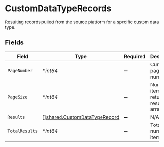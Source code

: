 # CustomDataTypeRecords

Resulting records pulled from the source platform for a specific custom data type.


## Fields

| Field                                                                               | Type                                                                                | Required                                                                            | Description                                                                         |
| ----------------------------------------------------------------------------------- | ----------------------------------------------------------------------------------- | ----------------------------------------------------------------------------------- | ----------------------------------------------------------------------------------- |
| `PageNumber`                                                                        | **int64*                                                                            | :heavy_minus_sign:                                                                  | Current page number.                                                                |
| `PageSize`                                                                          | **int64*                                                                            | :heavy_minus_sign:                                                                  | Number of items to return in results array.                                         |
| `Results`                                                                           | [][shared.CustomDataTypeRecord](../../../pkg/models/shared/customdatatyperecord.md) | :heavy_minus_sign:                                                                  | N/A                                                                                 |
| `TotalResults`                                                                      | **int64*                                                                            | :heavy_minus_sign:                                                                  | Total number of items.                                                              |